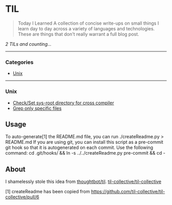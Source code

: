# TIL
> Today I Learned
A collection of concise write-ups on small things I learn day to day across a
variety of languages and technologies. These are things that don't really
warrant a full blog post.

_2 TILs and counting..._

---
### Categories
* [Unix](#unix)

---
### Unix

- [Check/Set sys-root directory for cross compiler](unix/cross-compiler-sys-root.md)
- [Grep only specific files](unix/grep-only-specific-files.md)

## Usage
To auto-generate[1] the README.md file, you can run
    ./createReadme.py > README.md
If you are using git, you can install this script as a pre-commit git hook so
that it is autogenerated on each commit.  Use the following command:
    cd .git/hooks/ && ln -s ../../createReadme.py pre-commit && cd -

## About
I shamelessly stole this idea from
[thoughtbot/til](https://github.com/thoughtbot/til).
[til-collective/til-collective](https://github.com/til-collective/til-collective)

[1] createReadme has been copied from https://github.com/til-collective/til-collective/pull/6
